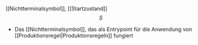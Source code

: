 [[Nichtterminalsymbol]], [[Startzustand]]
$$S$$
- Das [[Nichtterminalsymbol]], das als Entrypoint für die Anwendung von [[Produktionsregel|Produktionsregeln]] fungiert